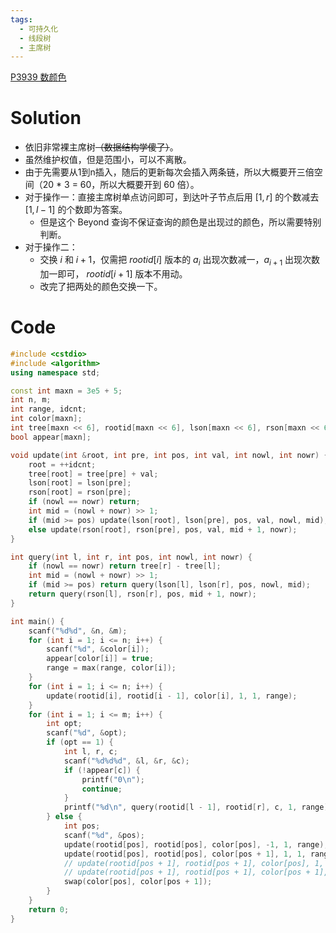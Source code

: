 ```yaml
---
tags:
  - 可持久化
  - 线段树
  - 主席树
---
```

[P3939 数颜色](https://www.luogu.com.cn/problem/P3939)
# Solution
- 依旧非常裸主席树~~（数据结构学傻了）~~。
- 虽然维护权值，但是范围小，可以不离散。
- 由于先需要从1到n插入，随后的更新每次会插入两条链，所以大概要开三倍空间（20 * 3 = 60，所以大概要开到  60 倍）。
- 对于操作一：直接主席树单点访问即可，到达叶子节点后用 $[1, r]$ 的个数减去 $[1, l - 1]$ 的个数即为答案。
	- 但是这个 Beyond 查询不保证查询的颜色是出现过的颜色，所以需要特别判断。
- 对于操作二：
	- 交换 $i$ 和 $i + 1$，仅需把 $rootid[i]$ 版本的 $a_i$ 出现次数减一，$a_{i + 1}$ 出现次数加一即可， $rootid[i + 1]$ 版本不用动。
	- 改完了把两处的颜色交换一下。
# Code
```cpp
#include <cstdio>
#include <algorithm>
using namespace std;

const int maxn = 3e5 + 5;
int n, m;
int range, idcnt;
int color[maxn];
int tree[maxn << 6], rootid[maxn << 6], lson[maxn << 6], rson[maxn << 6];
bool appear[maxn];

void update(int &root, int pre, int pos, int val, int nowl, int nowr) {
    root = ++idcnt;
    tree[root] = tree[pre] + val;
    lson[root] = lson[pre];
    rson[root] = rson[pre];
    if (nowl == nowr) return;
    int mid = (nowl + nowr) >> 1;
    if (mid >= pos) update(lson[root], lson[pre], pos, val, nowl, mid);
    else update(rson[root], rson[pre], pos, val, mid + 1, nowr);
}

int query(int l, int r, int pos, int nowl, int nowr) {
    if (nowl == nowr) return tree[r] - tree[l];
    int mid = (nowl + nowr) >> 1;
    if (mid >= pos) return query(lson[l], lson[r], pos, nowl, mid);
    return query(rson[l], rson[r], pos, mid + 1, nowr);
}

int main() {
    scanf("%d%d", &n, &m);
    for (int i = 1; i <= n; i++) {
        scanf("%d", &color[i]);
        appear[color[i]] = true;
        range = max(range, color[i]);
    }
    for (int i = 1; i <= n; i++) {
        update(rootid[i], rootid[i - 1], color[i], 1, 1, range);
    }
    for (int i = 1; i <= m; i++) {
        int opt;
        scanf("%d", &opt);
        if (opt == 1) {
            int l, r, c;
            scanf("%d%d%d", &l, &r, &c);
            if (!appear[c]) {
                printf("0\n");
                continue;
            }
            printf("%d\n", query(rootid[l - 1], rootid[r], c, 1, range));
        } else {
            int pos;
            scanf("%d", &pos);
            update(rootid[pos], rootid[pos], color[pos], -1, 1, range);
            update(rootid[pos], rootid[pos], color[pos + 1], 1, 1, range);
            // update(rootid[pos + 1], rootid[pos + 1], color[pos], 1, 1, range);
            // update(rootid[pos + 1], rootid[pos + 1], color[pos + 1], -1, 1, range);
            swap(color[pos], color[pos + 1]);
        }
    }
    return 0;
}
```
